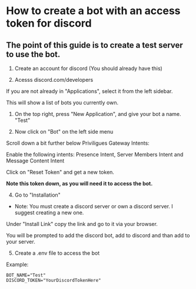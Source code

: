 # How to create a bot with an access token for discord

## The point of this guide is to create a test server to use the bot.

1. Create an account for discord (You should already have this)

2. Acesss discord.com/developers

If you are not already in "Applications", select it from the left sidebar.

This will show a list of bots you currently own.

1. On the top right, press "New Application", and give your bot a name. "Test"

2. Now click on "Bot" on the left side menu

Scroll down a bit further below Priviligues Gateway Intents:

Enable the following intents: Presence Intent, Server Members Intent and Message Content Intent

Click on "Reset Token" and get a new token.

**Note this token down, as you will need it to access the bot.**

4. Go to "Installation"

* Note: You must create a discord server or own a discord server. I suggest creating a new one.

Under "Install Link" copy the link and go to it via your browser.

You will be prompted to add the discord bot, add to discord and than add to your server.

5. Create a .env file to access the bot

Example:

```
BOT_NAME="Test"
DISCORD_TOKEN="YourDiscordTokenHere"
```